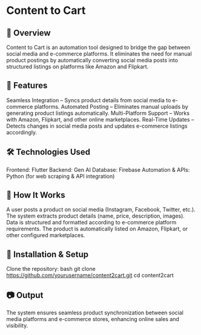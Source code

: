 # Content to Cart
## 📌 Overview
Content to Cart is an automation tool designed to bridge the gap between social media and e-commerce platforms. It eliminates the need for manual product postings by automatically converting social media posts into structured listings on platforms like Amazon and Flipkart.

## 🚀 Features
Seamless Integration – Syncs product details from social media to e-commerce platforms.
Automated Posting – Eliminates manual uploads by generating product listings automatically.
Multi-Platform Support – Works with Amazon, Flipkart, and other online marketplaces.
Real-Time Updates – Detects changes in social media posts and updates e-commerce listings accordingly.

## 🛠️ Technologies Used
Frontend: Flutter
Backend: Gen AI
Database: Firebase
Automation & APIs: Python (for web scraping & API integration)

## 🔧 How It Works
A user posts a product on social media (Instagram, Facebook, Twitter, etc.).
The system extracts product details (name, price, description, images).
Data is structured and formatted according to e-commerce platform requirements.
The product is automatically listed on Amazon, Flipkart, or other configured marketplaces.

## 📌 Installation & Setup
Clone the repository:
bash
git clone https://github.com/yourusername/content2cart.git
cd content2cart
 
## 📷 Output
The system ensures seamless product synchronization between social media platforms and e-commerce stores, enhancing online sales and visibility.

